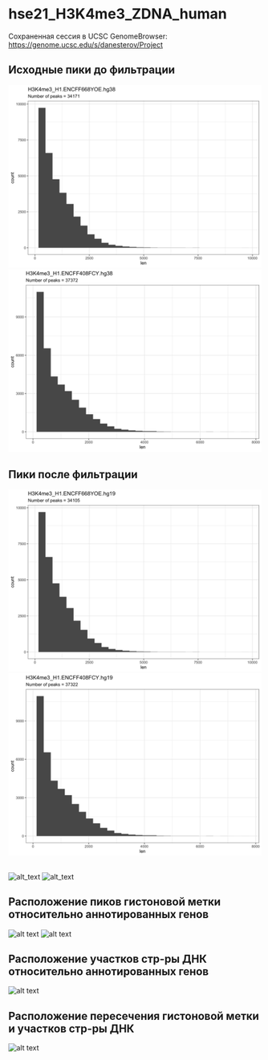 # hse21_H3K4me3_ZDNA_human

Сохраненная сессия в UCSC GenomeBrowser:  https://genome.ucsc.edu/s/danesterov/Project
## Исходные пики до фильтрации
![alt_text](https://github.com/DimonNester/hse21_H3K4me3_ZDNA_human/raw/master/images/len_hist.H3K4me3_H1.ENCFF668YOE.hg38.png)
![alt_text](https://github.com/DimonNester/hse21_H3K4me3_ZDNA_human/raw/master/images/len_hist.H3K4me3_H1.ENCFF408FCY.hg38.png)
## Пики после фильтрации
![alt_text](https://github.com/DimonNester/hse21_H3K4me3_ZDNA_human/raw/master/images/len_hist.H3K4me3_H1.ENCFF668YOE.hg19.png)
![alt_text](https://github.com/DimonNester/hse21_H3K4me3_ZDNA_human/raw/master/images/len_hist.H3K4me3_H1.ENCFF408FCY.hg19.png)



##
![alt_text]()
![alt_text]()
## Расположение пиков гистоновой метки относительно аннотированных генов
![alt text](https://github.com/vanya-antonov/hse21_H3K4me3_ZDNA_human/raw/main/images/chip_seeker.H3K4me3_A549.ENCFF573MUH.hg19.filtered.plotAnnoPie.png)
![alt text](https://github.com/vanya-antonov/hse21_H3K4me3_ZDNA_human/raw/main/images/chip_seeker.H3K4me3_A549.ENCFF832EOL.hg19.filtered.plotAnnoPie.png)

## Расположение участков стр-ры ДНК относительно аннотированных генов
![alt text](https://github.com/vanya-antonov/hse21_H3K4me3_ZDNA_human/raw/main/images/chip_seeker.DeepZ.plotAnnoPie.png)

## Расположение пересечения гистоновой метки и участков стр-ры ДНК
![alt text](https://raw.githubusercontent.com/vanya-antonov/hse21_H3K4me3_ZDNA_human/main/images/chip_seeker.H3K4me3_A549.intersect_with_DeepZ.plotAnnoPie.png)

